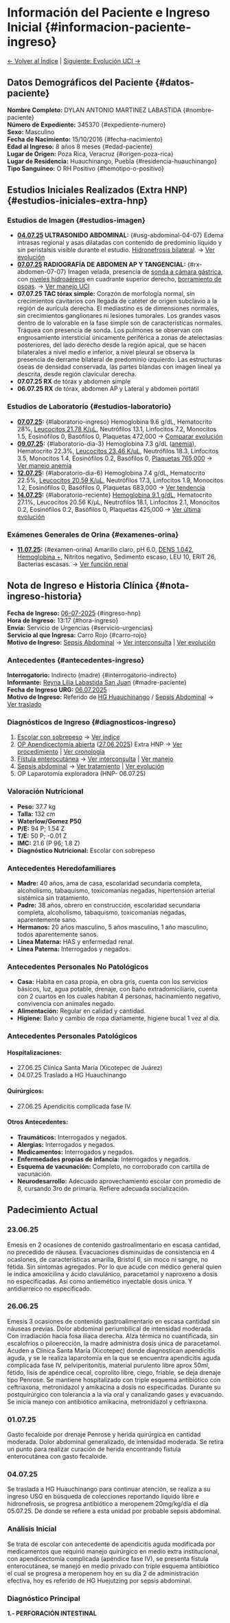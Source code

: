 # Información del Paciente e Ingreso Inicial {#informacion-paciente-ingreso}

[← Volver al Índice](./00-indice-general.md#indice-principal) | [Siguiente: Evolución UCI →](./02-notas-evolucion-diaria.md#evolucion-uci)

## Datos Demográficos del Paciente {#datos-paciente}
**Nombre Completo:** DYLAN ANTONIO MARTINEZ LABASTIDA {#nombre-paciente}  
**Número de Expediente:** 345370 {#expediente-numero}  
**Sexo:** Masculino  
**Fecha de Nacimiento:** 15/10/2016 {#fecha-nacimiento}  
**Edad al Ingreso:** 8 años 8 meses {#edad-paciente}  
**Lugar de Origen:** Poza Rica, Veracruz {#origen-poza-rica}  
**Lugar de Residencia:** Huauchinango, Puebla {#residencia-huauchinango}  
**Tipo Sanguíneo:** O RH Positivo {#hemotipo-o-positivo}  

## Estudios Iniciales Realizados (Extra HNP) {#estudios-iniciales-extra-hnp}

### Estudios de Imagen {#estudios-imagen}
- **[04.07.25](#fecha-usg-abdominal) ULTRASONIDO ABDOMINAL:** {#usg-abdominal-04-07} Edema intrasas regional y asas dilatadas con contenido de predominio líquido y sin peristalsis visible durante el estudio. [Hidronefrosis bilateral](#hallazgo-hidronefrosis). → [Ver evolución](./02-notas-evolucion-diaria.md#seguimiento-renal)
- **[07.07.25](#fecha-rx-abdomen) RADIOGRAFÍA DE ABDOMEN AP Y TANGENCIAL:** {#rx-abdomen-07-07} Imagen velada, presencia de [sonda a cámara gástrica](#sonda-gastrica), con [niveles hidroaéreos](#niveles-hidroaereos) en cuadrante superior derecho, [borramiento de psoas](#borramiento-psoas). → [Ver manejo UCI](./02-notas-evolucion-diaria.md#manejo-gastrometabolico)
- **07.07.25 TAC tórax simple:** Corazón de morfología normal, sin crecimientos cavitarios con llegada de catéter de origen subclavio a la región de aurícula derecha. El mediastino es de dimensiones normales, sin crecimientos ganglionares ni lesiones tumorales. Los grandes vasos dentro de lo valorable en la fase simple son de características normales. Tráquea con presencia de sonda. Los pulmones se observan con engrosamiento intersticial únicamente periférica a zonas de atelectasias posteriores, del lado derecho desde la región apical, que se hacen bilaterales a nivel medio e inferior, a nivel pleural se observa la presencia de derrame bilateral de predominio izquierdo. Las estructuras óseas de densidad conservada, las partes blandas con imagen lineal ya descrita, desde región clavicular derecha.
- **07.07.25 RX** de tórax y abdomen simple
- **06.07.25 RX** de tórax, abdomen AP y Lateral y abdomen portátil

### Estudios de Laboratorio {#estudios-laboratorio}
- **[07.07.25](#lab-07-07-25):** {#laboratorio-ingreso} Hemoglobina 9.6 g/dL, Hematocrito 28%, [Leucocitos 21.78 K/μL](#leucocitosis-ingreso), Neutrófilos 13.1, Linfocitos 7.2, Monocitos 1.5, Eosinófilos 0, Basófilos 0, Plaquetas 472,000 → [Comparar evolución](./02-notas-evolucion-diaria.md#laboratorios-seguimiento)
- **[09.07.25](#lab-09-07-25):** {#laboratorio-dia-3} Hemoglobina 7.3 g/dL ([anemia](#anemia-evolutiva)), Hematocrito 22.3%, [Leucocitos 23.46 K/μL](#leucocitosis-persistente), Neutrófilos 18.3, Linfocitos 3.5, Monocitos 1.4, Eosinófilos 0.2, Basófilos 0, [Plaquetas 765,000](#trombocitosis) → [Ver manejo anemia](./02-notas-evolucion-diaria.md#manejo-anemia)
- **[12.07.25](#lab-12-07-25):** {#laboratorio-dia-6} Hemoglobina 7.4 g/dL, Hematocrito 22.5%, [Leucocitos 20.59 K/μL](#leucocitosis-disminucion), Neutrófilos 17.3, Linfocitos 1.9, Monocitos 1.2, Eosinófilos 0, Basófilos 0, Plaquetas 683,000 → [Ver tendencia](./02-notas-evolucion-diaria.md#tendencia-laboratorios)
- **[14.07.25](#lab-14-07-25):** {#laboratorio-reciente} [Hemoglobina 9.1 g/dL](#mejoria-hemoglobina), Hematocrito 27.1%, Leucocitos 20.56 K/μL, Neutrófilos 18.1, Linfocitos 2.1, Monocitos 0.2, Eosinófilos 0.2, Basófilos 0, Plaquetas 425,000 → [Ver última evolución](./02-notas-evolucion-diaria.md#ultima-evolucion)

### Exámenes Generales de Orina {#examenes-orina}
- **[11.07.25](#ego-11-07-25):** {#examen-orina} Amarillo claro, pH 6.0, [DENS 1.042](#densidad-elevada), [Hemoglobina +](#hematuria), Nitritos negativo, Sedimento escaso, LEU 10, ERIT 26, Bacterias escasas. → [Ver función renal](./02-notas-evolucion-diaria.md#manejo-renal)

## Nota de Ingreso e Historia Clínica {#nota-ingreso-historia}

**Fecha de Ingreso:** [06-07-2025](#fecha-ingreso-hnp) {#ingreso-hnp}  
**Hora de Ingreso:** 13:17 {#hora-ingreso}  
**Envía:** Servicio de Urgencias {#servicio-urgencias}  
**Servicio al que Ingresa:** Carro Rojo {#carro-rojo}  
**Motivo de Ingreso:** [Sepsis Abdominal](#motivo-ingreso-sepsis) → [Ver interconsulta](./03-notas-interconsulta.md#sepsis-abdominal) | [Ver evolución](./02-notas-evolucion-diaria.md#manejo-sepsis)  

### Antecedentes {#antecedentes-ingreso}

**Interrogatorio:** Indirecto (madre) {#interrogatorio-indirecto}  
**Informante:** [Reyna Lilia Labastida San Juan](#informante-madre) {#madre-paciente}  
**Fecha de Ingreso URG:** [06.07.2025](#fecha-ingreso-urgencias)  
**Motivo de Ingreso:** Referido de [HG Huauchinango](#referencia-huauchinango) / [Sepsis Abdominal](#diagnostico-sepsis-ingreso) → [Ver traslado](./04-notas-traslado.md#traslado-huauchinango-hnp)  

### Diagnósticos de Ingreso {#diagnosticos-ingreso}
1. [Escolar con sobrepeso](#diagnostico-sobrepeso-ingreso) → [Ver índice](./00-indice-general.md#diagnostico-sobrepeso)
2. [OP Apendicectomía abierta](#antecedente-apendicectomia) ([27.06.2025](#fecha-apendicectomia-original)) Extra HNP → [Ver procedimiento](./03-notas-interconsulta.md#procedimiento-apendicectomia) | [Ver cronología](./04-notas-traslado.md#cronologia-apendicitis)
3. [Fístula enterocutánea](#fistula-enterocutanea) → [Ver interconsulta](./03-notas-interconsulta.md#fistula-enteroatmosferica) | [Ver manejo](./02-notas-evolucion-diaria.md#manejo-fistula)
4. [Sepsis abdominal](#sepsis-abdominal-diagnostico) → [Ver tratamiento](./02-notas-evolucion-diaria.md#tratamiento-sepsis) | [Ver evolución](./02-notas-evolucion-diaria.md#respuesta-sepsis)
5. OP Laparotomía exploradora (HNP- 06.07.25)

### Valoración Nutricional
- **Peso:** 37.7 kg
- **Talla:** 132 cm
- **Waterlow/Gomez P50**
- **P/E:** 94 P; 1.54 Z
- **T/E:** 50 P; -0.01 Z
- **IMC:** 21.6 (P 96; 1.8 Z)
- **Diagnóstico Nutricional:** Escolar con sobrepeso

### Antecedentes Heredofamiliares
- **Madre:** 40 años, ama de casa, escolaridad secundaria completa, alcoholismo, tabaquismo, toxicomanías negadas, hipertensión arterial sistémica sin tratamiento.
- **Padre:** 38 años, obrero en construcción, escolaridad secundaria completa, alcoholismo, tabaquismo, toxicomanías negadas, aparentemente sano.
- **Hermanos:** 20 años masculino, 5 años masculino, 1 año masculino, todos aparentemente sanos.
- **Línea Materna:** HAS y enfermedad renal.
- **Línea Paterna:** Interrogados y negados.

### Antecedentes Personales No Patológicos
- **Casa:** Habita en casa propia, en obra gris, cuenta con los servicios básicos, luz, agua potable, drenaje, con baño extradomiciliario, cuenta con 2 cuartos en los cuales habitan 4 personas, hacinamiento negativo, convivencia con animales negado.
- **Alimentación:** Regular en calidad y cantidad.
- **Higiene:** Baño y cambio de ropa diariamente, higiene bucal 1 vez al día.

### Antecedentes Personales Patológicos
#### Hospitalizaciones:
- 27.06.25 Clínica Santa María (Xicotepec de Juárez)
- 04.07.25 Traslado a HG Huauchinango

#### Quirúrgicos:
- 27.06.25 Apendicitis complicada fase IV.

#### Otros Antecedentes:
- **Traumáticos:** Interrogados y negados.
- **Alergias:** Interrogados y negados.
- **Medicamentos:** Interrogados y negados.
- **Enfermedades propias de infancia:** Interrogados y negados.
- **Esquema de vacunación:** Completo, no corroborado con cartilla de vacunación.
- **Neurodesarrollo:** Adecuado aprovechamiento escolar con promedio de 8, cursando 3ro de primaria. Refiere adecuada socialización.

## Padecimiento Actual

### 23.06.25
Emesis en 2 ocasiones de contenido gastroalimentario en escasa cantidad, no precedido de náusea. Evacuaciones disminuidas de consistencia en 4 ocasiones, de características amarilla, Bristol 6, sin moco ni sangre, no fétida. Sin síntomas agregados. Por lo que acude con médico general quien le indica amoxicilina y ácido clavulánico, paracetamol y naproxeno a dosis no especificadas. Así como antiemético inyectable dosis única. Y antidiarreico no especificado.

### 26.06.25
Emesis 3 ocasiones de contenido gastroalimentario en escasa cantidad sin náuseas previas. Dolor abdominal periumbilical de intensidad moderada. Con irradiación hacia fosa ilíaca derecha. Alza térmica no cuantificada, sin escalofríos o piloerección, la madre administra dosis única de paracetamol. Acuden a Clínica Santa María (Xicotepec) donde diagnostican apendicitis aguda, y se le realiza laparotomía en la que se encuentra apendicitis aguda complicada fase IV, pelviperitonitis, material purulento libre aprox 50ml, fétido, lisis de apéndice cecal, coprolito libre, ciego, friable, se deja drenaje tipo Penrose. Se mantiene hospitalizado con triple esquema antibiótico con ceftriaxona, metronidazol y amikacina a dosis no especificadas. Durante su postquirúrgico con tolerancia a la vía oral y canalizando gases y evacuando. Se inicia manejo con antibiótico amikacina, metronidazol y ceftriaxona.

### 01.07.25
Gasto fecaloide por drenaje Penrose y herida quirúrgica en cantidad moderada. Dolor abdominal generalizado, de intensidad moderada. Se retira un punto para realizar curación de herida encontrando fístula enterocutánea con gasto fecaloide.

### 04.07.25
Se traslada a HG Huauchinango para continuar atención, se realiza a su ingreso USG en búsqueda de colecciones reportando líquido libre e hidronefrosis, se progresa antibiótico a meropenem 20mg/kg/día el día 05.07.25.
De donde se refiere a esta unidad por probable sepsis abdominal.

### Análisis Inicial
Se trata de escolar con antecedente de apendicitis aguda modificada por medicamentos que requirió manejo quirúrgico en medio extra institucional, con apendicectomía complicada (apéndice fase IV), se presenta fístula enterocutánea, se manejó en medio privado con triple esquema antibiótico el cual se progresa a meropenem hoy en su día 2 de administración efectiva, hoy es referido de HG Huejutzing por sepsis abdominal.

### Diagnóstico Principal
**1.- PERFORACIÓN INTESTINAL**